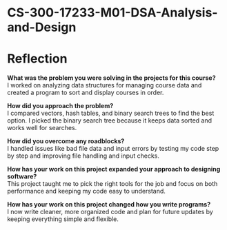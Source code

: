 # CS-300-17233-M01-DSA-Analysis-and-Design

# Reflection

**What was the problem you were solving in the projects for this course?**  
I worked on analyzing data structures for managing course data and created a program to sort and display courses in order.

**How did you approach the problem?**  
I compared vectors, hash tables, and binary search trees to find the best option. I picked the binary search tree because it keeps data sorted and works well for searches.

**How did you overcome any roadblocks?**  
I handled issues like bad file data and input errors by testing my code step by step and improving file handling and input checks.

**How has your work on this project expanded your approach to designing software?**  
This project taught me to pick the right tools for the job and focus on both performance and keeping my code easy to understand.

**How has your work on this project changed how you write programs?**  
I now write cleaner, more organized code and plan for future updates by keeping everything simple and flexible.
